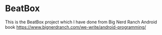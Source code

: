 # BeatBox
This is the BeatBox project which I have done from Big Nerd Ranch Android book
https://www.bignerdranch.com/we-write/android-programming/

